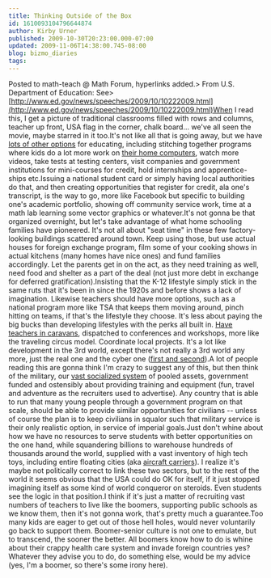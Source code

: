 ```yaml
---
title: Thinking Outside of the Box
id: 1610093104796644874
author: Kirby Urner
published: 2009-10-30T20:23:00.000-07:00
updated: 2009-11-06T14:38:00.745-08:00
blog: bizmo_diaries
tags: 
---
```


Posted to math-teach @ Math Forum, hyperlinks added.> From U.S. Department of Education: See> [http://www.ed.gov/news/speeches/2009/10/10222009.html](http://www.ed.gov/news/speeches/2009/10/10222009.html)When I read this, I get a picture of traditional classrooms filled with rows and columns, teacher up front, USA flag in the corner, chalk board... we've all seen the movie, maybe starred in it too.It's not like all that is going away, but we have [lots of other options](http://mybizmo.blogspot.com/2006/10/in-favor-of-school-choice.html) for educating, including stitching together programs where kids do a lot more work on [their home computers](http://mybizmo.blogspot.com/2006/09/back-to-school.html), watch more videos, take tests at testing centers, visit companies and government institutions for mini-courses for credit, hold internships and apprentice-ships etc.Issuing a national student card or simply having local authorities do that, and then creating opportunities that register for credit, ala one's transcript, is the way to go, more like Facebook but specific to building one's academic portfolio, showing off community service work, time at a math lab learning some vector graphics or whatever.It's not gonna be that organized overnight, but let's take advantage of what home schooling families have pioneered.  It's not all about "seat time" in these few factory-looking buildings scattered around town. Keep using those, but use actual houses for foreign exchange program, film some of your cooking shows in actual kitchens (many homes have nice ones) and fund families accordingly.  Let the parents get in on the act, as they need training as well, need food and shelter as a part of the deal (not just more debt in exchange for deferred gratification).Insisting that the K-12 lifestyle simply stick in the same ruts that it's been in since the 1920s and before shows a lack of imagination.  Likewise teachers should have more options, such as a national program more like TSA that keeps them moving around, pinch hitting on teams, if that's the lifestyle they choose.  It's less about paying the big bucks than developing lifestyles with the perks all built in.  [Have teachers in caravans](http://mybizmo.blogspot.com/2006/07/more-bizmology.html), dispatched to conferences and workshops, more like the traveling circus model.  Coordinate local projects.  It's a lot like development in the 3rd world, except there's not really a 3rd world any more, just the real one and the cyber one ([first and second](http://mybizmo.blogspot.com/2009/07/2nd-life-2nd-world.html)).A lot of people reading this are gonna think I'm crazy to suggest any of this, but then think of the military, our [vast socialized system](http://controlroom.blogspot.com/2008/12/iron-mountain-revisted.html) of pooled assets, government funded and ostensibly about providing training and equipment (fun, travel and adventure as the recruiters used to advertise).  Any country that is able to run that many young people through a government program on that scale, should be able to provide similar opportunities for civilians -- unless of course the plan is to keep civilians in squalor such that military service is their only realistic option, in service of imperial goals.Just don't whine about how we have no resources to serve students with better opportunities on the one hand, while squandering billions to warehouse hundreds of thousands around the world, supplied with a vast inventory of high tech toys, including entire floating cities (aka [aircraft carriers](http://mybizmo.blogspot.com/2008/05/carrier-movie-review.html)).  I realize it's maybe not politically correct to link these two sectors, but to the rest of the world it seems obvious that the USA could do OK for itself, if it just stopped imagining itself as some kind of world conqueror on steroids.  Even students see the logic in that position.I think if it's just a matter of recruiting vast numbers of teachers to live like the boomers, supporting public schools as we know them, then it's not gonna work, that's pretty much a guarantee.Too many kids are eager to get out of those hell holes, would never voluntarily go back to support them.  Boomer-senior culture is not one to emulate, but to transcend, the sooner the better.  All boomers know how to do is whine about their crappy health care system and invade foreign countries yes?  Whatever they advise you to do, do something else, would be my advice (yes, I'm a boomer, so there's some irony here).